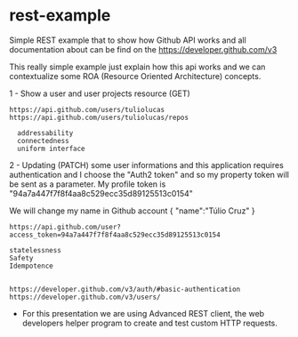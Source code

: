 # rest-example

Simple REST example that to show how Github API works and all documentation about can be find on the https://developer.github.com/v3

This really simple example just explain how this api works and we can contextualize some ROA (Resource Oriented Architecture) concepts.

1 - Show a user and user projects resource (GET)
    
    https://api.github.com/users/tuliolucas
    https://api.github.com/users/tuliolucas/repos
    
      addressability
      connectedness
      uniform interface
    
2 - Updating (PATCH) some user informations and this application requires authentication and I choose the "Auth2 token" and so my property token will be sent as a parameter. My profile token is "94a7a447f7f8f4aa8c529ecc35d89125513c0154"

  We will change my name in Github account 
    {
      "name":"Túlio Cruz"
    }
    
    
    https://api.github.com/user?access_token=94a7a447f7f8f4aa8c529ecc35d89125513c0154
    
    statelessness
    Safety 
    Idempotence
    
    
    https://developer.github.com/v3/auth/#basic-authentication
    https://developer.github.com/v3/users/
    
* For this presentation we are using Advanced REST client, the web developers helper program to create and test custom HTTP requests.
